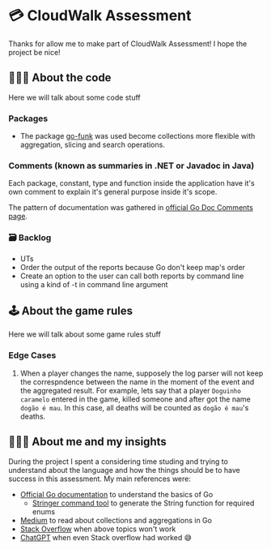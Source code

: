 # 💳 CloudWalk Assessment
Thanks for allow me to make part of CloudWalk Assessment!
I hope the project be nice!



## 👨🏼‍💻 About the code
Here we will talk about some code stuff

### Packages
- The package [go-funk](https://github.com/thoas/go-funk) was used become collections more flexible with aggregation, slicing and search operations.

### Comments (known as summaries in .NET or Javadoc in Java)
Each package, constant, type and function inside the application have it's own comment to explain it's general purpose inside it's scope.

The pattern of documentation was gathered in [official Go Doc Comments page](https://tip.golang.org/doc/comment).

### 🗃️ Backlog
- UTs
- Order the output of the reports because Go don't keep map's order
- Create an option to the user can call both reports by command line using a kind of -t in command line argument

## 🕹️ About the game rules
Here we will talk about some game rules stuff

### Edge Cases
1) When a player changes the name, supposely the log parser will not keep the correspndence between the name in the moment of the event and the aggregated result.
For example, lets say that a player `Doguinho caramelo` entered in the game, killed someone and after got the name `dogão é mau`. In this case, all deaths will be counted as `dogão é mau`'s deaths.

## 🧔🏽‍♂️ About me and my insights
During the project I spent a considering time studing and trying to understand about the language and how the things should be to have success in this assessment. My main references were: 

-  [Official Go documentation](https://tip.golang.org/doc/) to understand the basics of Go
    - [Stringer command tool](https://pkg.go.dev/golang.org/x/tools/cmd/stringer) to generate the String function for required enums
- [Medium](https://medium.com) to read about collections and aggregations in Go
- [Stack Overflow](https://stackoverflow.com/) when above topics won't work
- [ChatGPT](https://chatgpt.com/) when even Stack overflow had worked 😅
